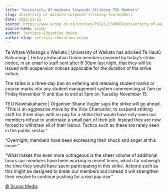 ```yaml
---
title: "University Of Waikato Suspends Striking TEU Members"
slug: university-of-waikato-suspends-striking-teu-members
date: 2022-11-11
source: https://www.scoop.co.nz/stories/PO2211/S00068/university-of-waikato-suspends-striking-teu-members.htm
source-name: Scoop
author: Tertiary Education Union
author-slug: tertiary-education-union
---
```


<p>Te Whare Wānanga o Waikato | University of Waikato has
advised Te Hautū Kahurangi | Tertiary Education Union
members covered by today’s strike notice, in an email to
staff sent after 6:30pm last night, that they will be issued
with suspension notices applicable for the duration of the
strike notice.</p>

<p>The strike is a three-day ban on
entering and releasing student marks or course marks into
any student management system commencing at 7am on Friday
November 11 and due to end at 5pm on Tuesday November
15.</p>

<p>TEU Kaiwhakahaere | Organiser Shane Vugler says
the strike will go ahead. “This is an aggressive move by
the Vice Chancellor, to suspend striking staff for three
days with no pay for a strike that would have only seen our
members refuse to undertake a small part of their job.
Instead they are now forced to withdraw all of their labour.
Tactics such as these are rarely seen in the public
sector.”</p>

<p>“Overnight, members have been expressing
their shock and anger at this move.”</p>

<p>“What makes
this even more outrageous is the sheer volume of additional
hours our members have been working in recent times, which
far outweigh the time they would have spent participating in
this strike. Actions such as this might be designed to break
our members but instead it will strengthen their resolve to
continue pushing for a real pay
rise.”</p><p>
<a href="http://www.scoop.co.nz/about/terms.html" target="_blank"><span>© Scoop Media</span></a>
         </p>